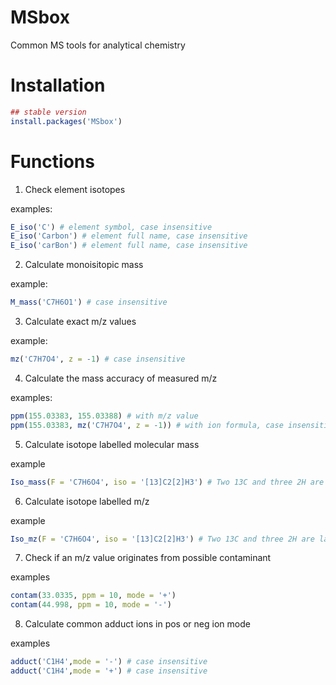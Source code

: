 # MSbox

Common MS tools for analytical chemistry

# Installation 

```r
## stable version
install.packages('MSbox')
```

# Functions

1. Check element isotopes

examples:

```r
E_iso('C') # element symbol, case insensitive
E_iso('Carbon') # element full name, case insensitive
E_iso('carBon') # element full name, case insensitive
```

2. Calculate monoisitopic mass

example:

```r
M_mass('C7H6O1') # case insensitive
```

3. Calculate exact m/z values

example:

```r
mz('C7H7O4', z = -1) # case insensitive
```

4. Calculate the mass accuracy of measured m/z

examples:

```r
ppm(155.03383, 155.03388) # with m/z value
ppm(155.03383, mz('C7H7O4', z = -1)) # with ion formula, case insensitive
```

5. Calculate isotope labelled molecular mass

example

```r
Iso_mass(F = 'C7H6O4', iso = '[13]C2[2]H3') # Two 13C and three 2H are labled
```

6. Calculate isotope labelled m/z

example

```r
Iso_mz(F = 'C7H6O4', iso = '[13]C2[2]H3') # Two 13C and three 2H are labled
```

7. Check if an m/z value originates from possible contaminant

examples

```r
contam(33.0335, ppm = 10, mode = '+')
contam(44.998, ppm = 10, mode = '-')
```

8. Calculate common adduct ions in pos or neg ion mode

examples

```r
adduct('C1H4',mode = '-') # case insensitive
adduct('C1H4',mode = '+') # case insensitive
```
